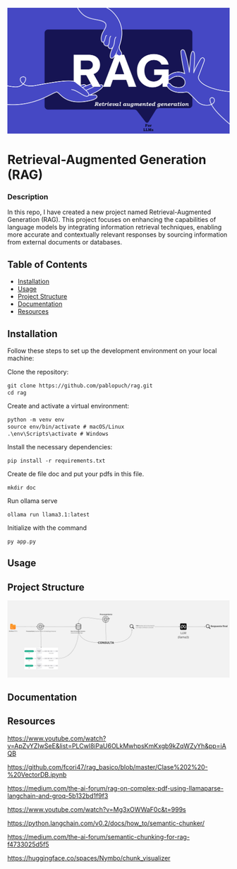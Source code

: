 <!-- Logo o imagen del proyecto -->
<p align="center">
  <img src="resources\img_rag.png" alt="Logo del Proyecto" width="800">
</p>

# Retrieval-Augmented Generation (RAG)

### Description

In this repo, I have created a new project named Retrieval-Augmented Generation (RAG). This project focuses on enhancing the capabilities of language models by integrating information retrieval techniques, enabling more accurate and contextually relevant responses by sourcing information from external documents or databases.

## Table of Contents

- [Installation](#installation)
- [Usage](#usage)
- [Project Structure](#project-structure)
- [Documentation](#documentation)
- [Resources](#Resources)

## Installation

Follow these steps to set up the development environment on your local machine:

  Clone the repository:

    git clone https://github.com/pablopuch/rag.git
    cd rag


  Create and activate a virtual environment:

    python -m venv env
    source env/bin/activate # macOS/Linux
    .\env\Scripts\activate # Windows


  Install the necessary dependencies:
  
    pip install -r requirements.txt


  Create de file doc and put your pdfs in this file.

    mkdir doc

  Run ollama serve

    ollama run llama3.1:latest

  Initialize with the command

    py app.py

    

## Usage



## Project Structure

<p align="center">
  <img src="resources\scheme.jpg" alt="Logo del Proyecto" width="800">
</p>

## Documentation



## Resources

https://www.youtube.com/watch?v=ApZvYZIwSeE&list=PLCwl8iPaU6OLkMwhpsKmKxgb9kZqWZyYh&pp=iAQB

https://github.com/fcori47/rag_basico/blob/master/Clase%202%20-%20VectorDB.ipynb

https://medium.com/the-ai-forum/rag-on-complex-pdf-using-llamaparse-langchain-and-groq-5b132bd1f9f3

https://www.youtube.com/watch?v=Mg3xOWWaF0c&t=999s

https://python.langchain.com/v0.2/docs/how_to/semantic-chunker/

https://medium.com/the-ai-forum/semantic-chunking-for-rag-f4733025d5f5

https://huggingface.co/spaces/Nymbo/chunk_visualizer


